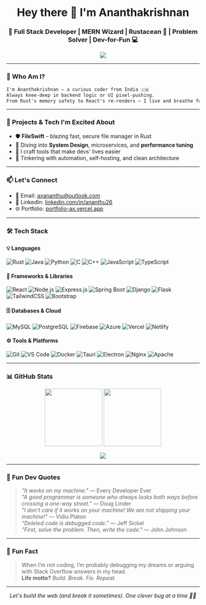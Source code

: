 <!-- README.md -->

<h1 align="center">Hey there 👋 I'm Ananthakrishnan</h1>
<h3 align="center">🚀 Full Stack Developer | MERN Wizard | Rustacean 🦀 | Problem Solver | Dev-for-Fun 💻</h3>

<p align="center">
  <img src="https://readme-typing-svg.herokuapp.com?font=Fira+Code&weight=500&size=22&pause=1000&center=true&vCenter=true&color=38B2AC&width=550&lines=Turning+coffee+into+clean+code.;I+build+cool+stuff+on+the+web+and+beyond.;Full-stack+dev+by+day%2C+debugger+by+night.;Rust%2C+MERN%2C+Java+%E2%80%94+bring+it+on!;Breaking+bugs+and+building+features.;Eat%2C+Sleep%2C+Code%2C+Repeat+%F0%9F%91%BB"/>
</p>


---

### 🌟 Who Am I?

```txt
I'm Ananthakrishnan — a curious coder from India 🇮🇳
Always knee-deep in backend logic or UI pixel-pushing.
From Rust's memory safety to React's re-renders — I live and breathe full stack dev.
```

---

### 🚀 Projects & Tech I'm Excited About
- 🛡️ **FileSwift** – blazing fast, secure file manager in Rust
- 🧠 Diving into **System Design**, microservices, and **performance tuning**
- 🧰 I craft tools that make devs' lives easier
- 🤖 Tinkering with automation, self-hosting, and clean architecture

---

### 📫 Let's Connect
- 📧 Email: [axananthu@outlook.com](mailto:axananthu@outlook.com)
- 💼 LinkedIn: [linkedin.com/in/ananthu26](https://linkedin.com/in/ananthu26)
- 🌐 Portfolio: [portfolio-ax.vercel.app](https://portfolio-ax.vercel.app)

---

### 🛠️ Tech Stack

#### 💡 Languages
![Rust](https://img.shields.io/badge/-Rust-black?style=flat&logo=rust)
![Java](https://img.shields.io/badge/-Java-orange?style=flat&logo=openjdk)
![Python](https://img.shields.io/badge/-Python-blue?style=flat&logo=python)
![C](https://img.shields.io/badge/-C-blue?style=flat&logo=c)
![C++](https://img.shields.io/badge/-C++-00599C?style=flat&logo=cplusplus)
![JavaScript](https://img.shields.io/badge/-JavaScript-yellow?style=flat&logo=javascript)
![TypeScript](https://img.shields.io/badge/-TypeScript-3178C6?style=flat&logo=typescript)

#### 🧩 Frameworks & Libraries
![React](https://img.shields.io/badge/-React-20232A?style=flat&logo=react)
![Node.js](https://img.shields.io/badge/-Node.js-339933?style=flat&logo=node.js)
![Express.js](https://img.shields.io/badge/-Express.js-black?style=flat&logo=express)
![Spring Boot](https://img.shields.io/badge/-Spring%20Boot-6DB33F?style=flat&logo=springboot)
![Django](https://img.shields.io/badge/-Django-092E20?style=flat&logo=django)
![Flask](https://img.shields.io/badge/-Flask-black?style=flat&logo=flask)
![TailwindCSS](https://img.shields.io/badge/-TailwindCSS-38B2AC?style=flat&logo=tailwind-css)
![Bootstrap](https://img.shields.io/badge/-Bootstrap-7952B3?style=flat&logo=bootstrap)

#### 🗄️ Databases & Cloud
![MySQL](https://img.shields.io/badge/-MySQL-4479A1?style=flat&logo=mysql)
![PostgreSQL](https://img.shields.io/badge/-PostgreSQL-4169E1?style=flat&logo=postgresql)
![Firebase](https://img.shields.io/badge/-Firebase-FFCA28?style=flat&logo=firebase)
![Azure](https://img.shields.io/badge/-Azure-0078D4?style=flat&logo=microsoftazure)
![Vercel](https://img.shields.io/badge/-Vercel-000000?style=flat&logo=vercel)
![Netlify](https://img.shields.io/badge/-Netlify-00C7B7?style=flat&logo=netlify)

#### ⚙️ Tools & Platforms
![Git](https://img.shields.io/badge/-Git-F05032?style=flat&logo=git)
![VS Code](https://img.shields.io/badge/-VS%20Code-007ACC?style=flat&logo=visual-studio-code)
![Docker](https://img.shields.io/badge/-Docker-2496ED?style=flat&logo=docker)
![Tauri](https://img.shields.io/badge/-Tauri-FFC131?style=flat&logo=tauri)
![Electron](https://img.shields.io/badge/-Electron-47848F?style=flat&logo=electron)
![Nginx](https://img.shields.io/badge/-Nginx-009639?style=flat&logo=nginx)
![Apache](https://img.shields.io/badge/-Apache-D22128?style=flat&logo=apache)

---

### 📊 GitHub Stats

<p align="center">
  <img src="https://github-readme-stats.vercel.app/api?username=ananthu26&show_icons=true&theme=github_dark" height="150" />
  <img src="https://github-readme-stats.vercel.app/api/top-langs/?username=ananthu26&layout=compact&theme=github_dark" height="150" />
</p>

<p align="center">
  <img src="https://github-profile-trophy.vercel.app/?username=ananthu26&theme=algolia&margin-w=15&row=1&no-frame=true" />
</p>

---

### 🧠 Fun Dev Quotes

> *"It works on my machine."* — Every Developer Ever  
> *"A good programmer is someone who always looks both ways before crossing a one-way street."* — Doug Linder  
> *"I don’t care if it works on your machine! We are not shipping your machine!"* — Vidiu Platon  
> *“Deleted code is debugged code.”* — Jeff Sickel  
> *"First, solve the problem. Then, write the code."* — John Johnson

---

### 🤝 Fun Fact

> When I’m not coding, I’m probably debugging my dreams or arguing with Stack Overflow answers in my head.  
> **Life motto?** *Build. Break. Fix. Repeat.*

---

<p align="center">
  <em>Let's build the web (and break it sometimes). One clever bug at a time 🐛🔥</em>
</p>
